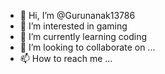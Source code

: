- 👋 Hi, I’m @Gurunanak13786
- 👀 I’m interested in gaming
- 🌱 I’m currently learning coding
- 💞️ I’m looking to collaborate on ...
- 📫 How to reach me ...

<!---
Gurunanak13786/Gurunanak13786 is a ✨ special ✨ repository because its `README.md` (this file) appears on your GitHub profile.
You can click the Preview link to take a look at your changes.
--->
